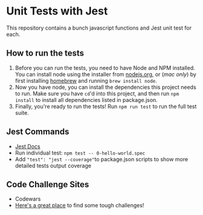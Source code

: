# Unit Tests with Jest 

This repository contains a bunch javascript functions and Jest unit test for each. 

## How to run the tests

1. Before you can run the tests, you need to have Node and NPM installed.  You can install node using the installer from [nodejs.org](https://nodejs.org/en/), or (*mac only*) by first installing [homebrew](https://brew.sh) and running `brew install node`.
2. Now you have node, you can install the dependencies this project needs to run. Make sure you have `cd`'d into this project, and then run `npm install` to install all dependencies listed in package.json.
3. Finally, you're ready to run the tests! Run `npm run test` to run the full test suite.

## Jest Commands 

- [Jest Docs](https://jestjs.io/docs/getting-started)
- Run individual test: ```npm test -- 0-hello-world.spec```
- Add  ```"test": "jest --coverage"```to package.json scripts to show more detailed tests output coverage


## Code Challenge Sites 

- Codewars
- [Here's a great place](https://edabit.com/challenges) to find some tough challenges!


